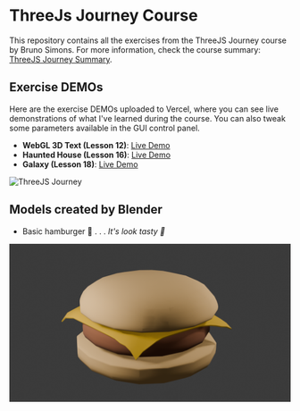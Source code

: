 # ThreeJs Journey Course

This repository contains all the exercises from the ThreeJS Journey course by Bruno Simons. For more information, check the course summary: [ThreeJS Journey Summary](https://threejs-journey.com/#summary).

## Exercise DEMOs

Here are the exercise DEMOs uploaded to Vercel, where you can see live demonstrations of what I've learned during the course. You can also tweak some parameters available in the GUI control panel.

- **WebGL 3D Text (Lesson 12)**: [Live Demo](https://webgl-3d-text-threejs-jurney.vercel.app/)
- **Haunted House (Lesson 16)**: [Live Demo](https://haunted-house-threejs-jurney.vercel.app/)
- **Galaxy (Lesson 18)**: [Live Demo](https://galaxy-threejs-jurney.vercel.app/)

![ThreeJS Journey](https://jordi.casa/wp-content/uploads/2023/09/threejs-journey.jpg)

## Models created by Blender

- Basic hamburger 🍔 . . . _It's look tasty 🤤_

![Basic Hamburger](https://github.com/Kapkam/ThreeJsJurneyCourse/blob/master/23/exercise/static/models/hamburger.png)
